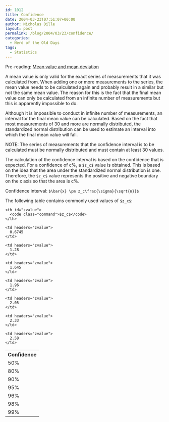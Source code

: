 ```yaml
---
id: 1012
title: Confidence
date: 2004-03-23T07:51:07+00:00
author: Nicholas Dille
layout: post
permalink: /blog/2004/03/23/confidence/
categories:
  - Nerd of the Old Days
tags:
  - Statistics
---
```

Pre-reading: [Mean value and mean deviation](/blog/2007/11/30/mean-value-and-mean-deviation/)

A mean value is only valid for the exact series of measurements that it was calculated from. When adding one or more measurements to the series, the mean value needs to be calculated again and probably result in a similar but not the same mean value. The reason for this is the fact that the final mean value can only be calculated from an infinite number of measurements but this is apparently impossible to do.

Although it is impossible to conduct in infinite number of measurements, an interval for the final mean value can be calculated. Based on the fact that most measurements of 30 and more are normally distributed, the standardized normal distribution can be used to estimate an interval into which the final mean value will fall.

NOTE: The series of measurements that the confidence interval is to be calculated must be normally distributed and must contain at least 30 values.

The calculation of the confidence interval is based on the confidence that is expected. For a confidence of c%, a `$z_c$` value is obtained. This is based on the idea that the area under the standardized normal distribution is one. Therefore, the `$z_c$` value represents the positive and negative boundary on the x axis so that the area is c%.

Confidence interval: `$\bar{x} \pm z_c\frac{\sigma}{\sqrt{n}}$`

The following table contains commonly used values of `$z_c$`:

<table summary="this table contains commonly used confidences with their z values">
  <tr>
    <th id="confidence">
      Confidence
    </th>
    
    <th id="zvalue">
      <code class="command">$z_c$</code>
    </th>
  </tr>
  
  <tr>
    <td headers="confidence">
      50%
    </td>
    
    <td headers="zvalue">
      0.6745
    </td>
  </tr>
  
  <tr>
    <td headers="confidence">
      80%
    </td>
    
    <td headers="zvalue">
      1.28
    </td>
  </tr>
  
  <tr>
    <td headers="confidence">
      90%
    </td>
    
    <td headers="zvalue">
      1.645
    </td>
  </tr>
  
  <tr>
    <td headers="confidence">
      95%
    </td>
    
    <td headers="zvalue">
      1.96
    </td>
  </tr>
  
  <tr>
    <td headers="confidence">
      96%
    </td>
    
    <td headers="zvalue">
      2.05
    </td>
  </tr>
  
  <tr>
    <td headers="confidence">
      98%
    </td>
    
    <td headers="zvalue">
      2.33
    </td>
  </tr>
  
  <tr>
    <td headers="confidence">
      99%
    </td>
    
    <td headers="zvalue">
      2.58
    </td>
  </tr>
</table>
